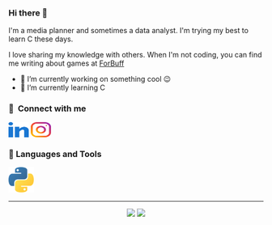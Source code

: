 ### Hi there 👋

I'm a media planner and sometimes a data analyst. I'm trying my best to learn C these days.

I love sharing my knowledge with others. When I'm not coding, you can find me writing about games at <a href="https://forbuff.com">ForBuff</a>

- 🔭 I’m currently working on something cool 😉
- 🌱 I’m currently learning C


### 🔗 &nbsp;**Connect with me**

<a href="https://www.linkedin.com/in/kadirsadikoglu" target="blank"><img align="center" src="https://raw.githubusercontent.com/kadirsadikoglu/kadirsadikoglu/b65eb3f36d31ede73fd45d964524de69c0e72aeb/img/linked-in-alt.svg" alt="Kadir Sadıkoğlu" height="30" width="40" /></a>
<a href="https://www.instagram.com/sadikoglukadir53/" target="blank"><img align="center" src="https://raw.githubusercontent.com/kadirsadikoglu/kadirsadikoglu/57abca504a60544b2a3e7b99070fb42545b75d62/img/instagram.svg" alt="Kadir Sadıkoğlu" height="30" width="40" /></a>
### 💼 Languages and Tools

<p align="left">
  <code><img title="Python" height="50" src="https://raw.githubusercontent.com/kadirsadikoglu/kadirsadikoglu/main/img/python-logo.png"></code>
</p>

---
<p align = "center">
  <img src = "https://github-readme-stats.vercel.app/api?username=kadirsadikoglu&show_icons=true&theme=bear" width = 400>
  <img src = "https://github-readme-streak-stats.herokuapp.com?user=kadirsadikoglu&theme=dark&hide_border=true" width = 400>
</p>
